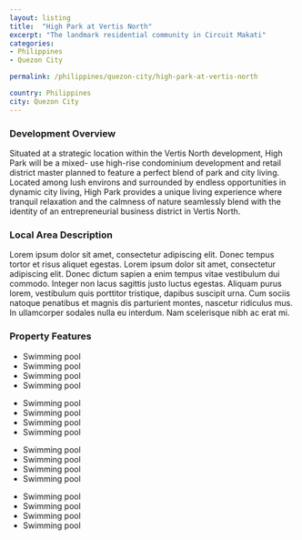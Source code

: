 ```yaml
---
layout: listing
title:  "High Park at Vertis North"
excerpt: "The landmark residential community in Circuit Makati"
categories: 
- Philippines
- Quezon City

permalink: /philippines/quezon-city/high-park-at-vertis-north

country: Philippines
city: Quezon City
---
```


<h3>Development Overview</h3>
<p>Situated at a strategic location within the Vertis North development, High Park will be a mixed- use high-rise condominium development and retail district master planned to feature a perfect blend of park and city living. Located among lush environs and surrounded by endless opportunities in dynamic city living, High Park provides a unique living experience where tranquil relaxation and the calmness of nature seamlessly blend with the identity of an entrepreneurial business district in Vertis North.</p>

<h3>Local Area Description</h3>
<p>Lorem ipsum dolor sit amet, consectetur adipiscing elit. Donec tempus tortor et risus aliquet egestas. Lorem ipsum dolor sit amet, consectetur adipiscing elit. Donec dictum sapien a enim tempus vitae vestibulum dui commodo. Integer non lacus sagittis justo luctus egestas. Aliquam purus lorem, vestibulum quis porttitor tristique, dapibus suscipit urna. Cum sociis natoque penatibus et magnis dis parturient montes, nascetur ridiculus mus. In ullamcorper sodales nulla eu interdum. Nam scelerisque nibh ac erat mi.</p>

<h3>Property Features</h3>
<div class="features clearfix">
<ul>
  <li>Swimming pool</li>
  <li>Swimming pool</li>
  <li>Swimming pool</li>
  <li>Swimming pool</li>
</ul>
 <ul>
  <li>Swimming pool</li>
  <li>Swimming pool</li>
  <li>Swimming pool</li>
  <li>Swimming pool</li>
</ul>
 <ul>
  <li>Swimming pool</li>
  <li>Swimming pool</li>
  <li>Swimming pool</li>
  <li>Swimming pool</li>
</ul>
 <ul>
  <li>Swimming pool</li>
  <li>Swimming pool</li>
  <li>Swimming pool</li>
  <li>Swimming pool</li>
</ul>
</div>
